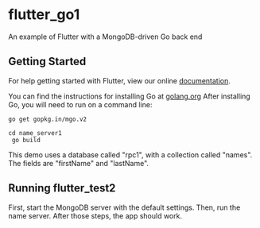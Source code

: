 # flutter_go1

An example of Flutter with a MongoDB-driven Go back end

## Getting Started

For help getting started with Flutter, view our online
[documentation](https://flutter.io/).

You can find the instructions for installing Go at [golang.org](https://golang.org)
After installing Go, you will need to run on a command line:

<code>go get gopkg.in/mgo.v2</code>

<code>cd name_server1<br>
go build</code>

This demo uses a database called "rpc1", with a collection called "names".
The fields are "firstName" and "lastName".

## Running flutter_test2
First, start the MongoDB server with the default settings.
Then, run the name server.
After those steps, the app should work. 

